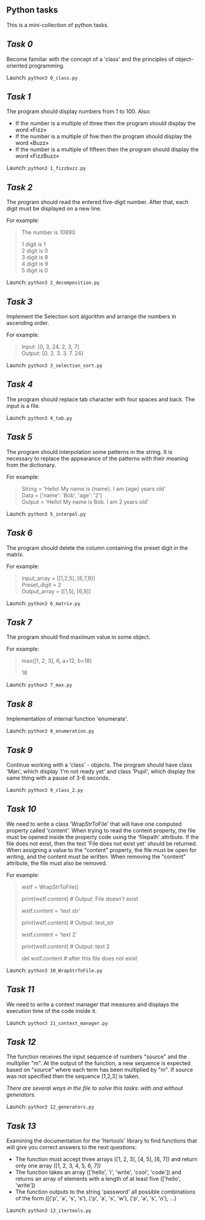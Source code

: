 ## Python tasks

This is a mini-collection of python tasks.

## _Task 0_
Become familiar with the concept of a 'class' and the principles of object-oriented programming.

Launch: `python3 0_class.py`

## _Task 1_
The program should display numbers from 1 to 100. Also:

- If the number is a multiple of three then the program should display the word «Fizz»
- If the number is a multiple of five then the program should display the word «Buzz»
- If the number is a multiple of fifteen then the program should display the word «FizzBuzz»

Launch: `python3 1_fizzbuzz.py`

## _Task 2_
The program should read the entered five-digit number. After that, each digit must be displayed on a new line.

For example: 
> The number is 10890
> 
> 1 digit is 1   
> 2 digit is 0   
> 3 digit is 8   
> 4 digit is 9   
> 5 digit is 0

Launch: `python3 2_decomposition.py`

## _Task 3_
Implement the Selection sort algorithm and arrange the numbers in ascending order.

For example:
>Input: [0, 3, 24, 2, 3, 7]  
>Output: [0. 2. 3. 3. 7. 24]

Launch: `python3 3_selection_sort.py`
## _Task 4_
The program should replace tab character with four spaces and back. The input is a file.

Launch: `python3 4_tab.py`

## _Task 5_
The program should interpolation some patterns in the string. It is necessary to replace the appearance of the patterns with their meaning from the dictionary. 

For example:
>String = 'Hello! My name is {name}. I am {age} years old'   
>Data = ['name': 'Bob', 'age': '2']   
> Output = 'Hello! My name is Bob. I am 2 years old'

Launch: `python3 5_interpol.py`

## _Task 6_
The program should delete the column containing the preset digit in the matrix.

For example:
>Input_array = [[1,2,5], [6,7,9]]  
> Preset_digit = 2  
>Output_array = [[1,5], [6,9]]

Launch: `python3 6_matrix.py`

## _Task 7_
The program should find maximum value in some object.

For example:
>max([1, 2, 3], 6, a=12, b=18)
> 
> 18 

Launch: `python3 7_max.py`

## _Task 8_
Implementation of internal function 'enumerate'.

Launch: `python3 8_enumeration.py`

## _Task 9_
Continue working with a 'class' - objects. The program should have class 'Man', which display 'I'm not ready yet' and class 'Pupil', which display the same thing with a pause of 3-6 seconds.

Launch: `python3 9_class_2.py`

## _Task 10_
We need to write a class 'WrapStrToFile' that will have one computed property called 'content'. When trying to read the content property, the file must be opened inside the property code using the 'filepath' attribute. If the file does not exist, then the text 'File does not exist yet' should be returned. When assigning a value to the "content" property, the file must be open for writing, and the content must be written. When removing the "content" attribute, the file must also be removed.

For example:
>wstf = WrapStrToFile()
> 
> print(wstf.content)    # Output: File doesn't exist
> 
>wstf.content = 'test str'
> 
>print(wstf.content)     # Output: test_str
> 
>wstf.content = 'text 2'
> 
>print(wstf.content)     # Output: text 2
> 
>del wstf.content # after this file does not exist

Launch: `python3 10_WrapStrToFile.py`

## _Task 11_ 
We need to write a context manager that measures and displays the execution time of the code inside it.

Launch: `python3 11_context_manager.py`

## _Task 12_
The function receives the input sequence of numbers "source" and the multiplier "m". At the output of the function, a new sequence is expected based on "source" where each term has been multiplied by "m". If source was not specified then the sequence [1,2,3] is taken.

_There are several ways in the file to solve this tasks: with and without generators._

Launch: `python3 12_generators.py`

## _Task 13_
Examining the documentation for the 'Itertools' library to find functions that will give you
correct answers to the next questions:
- The function must accept three arrays ([1, 2, 3], [4, 5], [6, 7]) and return
only one array ([1, 2, 3, 4, 5, 6, 7])
- The function takes an array (['hello', 'i', 'write', 'cool', 'code']) and returns
an array of elements with a length of at least five (['hello', 'write'])  
- The function outputs to the string 'password' all possible combinations of the form
([('p', 'a', 's', 's'), ('p', 'a', 's', 'w'), ('p', 'a', 's', 'o'), ...)  

Launch: `python3 13_itertools.py`